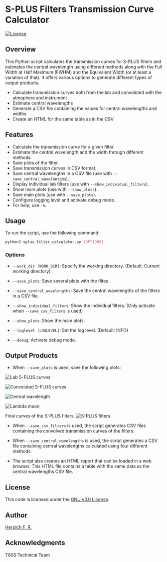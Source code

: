 # S-PLUS Filters Transmission Curve Calculator

[![License](https://img.shields.io/badge/license-GNUv3.0-green)](LICENSE)

## Overview

This Python script calculates the transmission curves for S-PLUS filters and estimates the central wavelength using different methods along with the Full Width at Half Maximum (FWHM) and the Equivalent Width (or at least a variation of that). It offers various options to generate different types of output products.

- Calculate transmission curves both from the lab and convoluted with the atmophere and instrument
- Estimate central wavelengths
- Generate a CSV file containing the values for central wavelengths and widths
- Create an HTML for the same table as in the CSV

## Features

- Calculate the transmission curve for a given filter.
- Estimate the central wavelength and the width through different methods.
- Save plots of the filter.
- Save transmission curves in CSV format.
- Save central wavelengths in a CSV file (use with `--save_central_wavelentghs`).
- Display individual lab filters (use with `--show_individual_filters`).
- Show main plots (use with `--show_plots`).
- Save main plots (use with `--save_plots`).
- Configure logging level and activate debug mode.
- For help, use `-h`.

## Usage

To run the script, use the following command:

```bash
python3 splus_filter_calculator.py [OPTIONS]
```

### Options

- `--work_dir [WORK_DIR]`: Specify the working directory. (Default: Current working directory)

- `--save_plots`: Save several plots with the filtes.

- `--save_central_wavelengths`: Save the central wavelengths of the filters in a CSV file.

- `--show_individual_filters`: Show the individual filters. (Only activate when `--save_csv_filters` is used)

- `--show_plots`: Show the main plots.

- `--loglevel [LOGLEVEL]`: Set the log level. (Default: INFO)

- `--debug`: Activate debug mode.

## Output Products
- When `--save_plots` is used, save the following plots:

![Lab S-PLUS curves](lab_curves.png)

![Convoluted S-PLUS curves](convoluted_curves.png)

![Central wavelength](convoluted_curves_central.png)

![Lambda mean](convoluted_curves_mean_1.png)

Final curves of the S-PLUS filters.
![S-PLUS filters](splus_filters.png)

- When `--save_csv_filters` is used, the script generates CSV files containing the convolved transmission curves of the filters.

- When `--save_central_wavelengths` is used, the script generates a CSV file containing central wavelengths calculated using four different methods.

- The script also creates an HTML report that can be loaded in a web browser. This HTML file contains a table with the same data as the central wavelengths CSV file.

## License

This code is licensed under the [GNU v3.0 License](LICENSE).

## Author

[Herpich F. R.](https://orcid.org/0000-0001-7907-7884)

## Acknowledgments

T80S Technical Team
